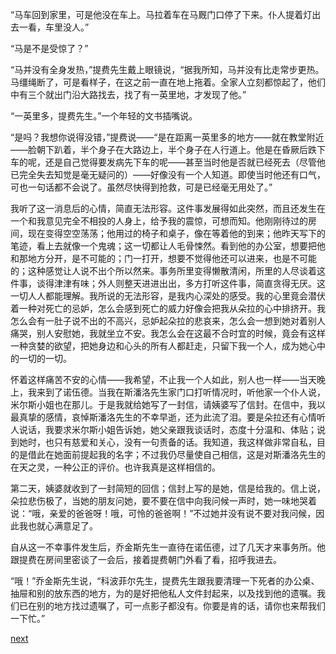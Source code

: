 
“马车回到家里，可是他没在车上。马拉着车在马厩门口停了下来。仆人提着灯出去一看，车里没人。”

“马是不是受惊了？”

“马并没有全身发热，”提费先生戴上眼镜说，“据我所知，马并没有比走常步更热。马缰绳断了，可是看样子，在这之前一直在地上拖着。全家人立刻都惊起了，他们中有三个就出门沿大路找去，找了有一英里地，才发现了他。”

“一英里多，提费先生。”一个年轻的文书插嘴说。

“是吗？我想你说得没错，”提费说——“是在距离一英里多的地方——就在教堂附近——脸朝下趴着，半个身子在大路边上，半个身子在人行道上。他是在昏厥后跌下车的呢，还是自己觉得要发病先下车的呢——甚至当时他是否就已经死去（尽管他已完全失去知觉是毫无疑问的）——好像没有一个人知道。即使当时他还有口气，可也一句话都不会说了。虽然尽快得到抢救，可是已经毫无用处了。”

我听了这一消息后的心情，简直无法形容。这件事发展得如此突然，而且还发生在一个和我意见完全不相投的人身上，给予我的震惊，可想而知。他刚刚待过的房间，现在变得空空荡荡；他用过的椅子和桌子，像在等着他的到来；他昨天写下的笔迹，看上去就像一个鬼魂；这一切都让人毛骨悚然。看到他的办公室，想要把他和那地方分开，是不可能的；门一打开，想要不觉得他还可以进来，也是不可能的；这种感觉让人说不出个所以然来。事务所里变得懒散清闲，所里的人尽谈着这件事，谈得津津有味；外人则整天进进出出，多方打听这件事，简直贪得无厌。这一切人人都能理解。我所说的无法形容，是我内心深处的感受。我的心里竟会潜伏着一种对死亡的忌妒，怎么会感到死亡的威力好像会把我从朵拉的心中排挤开。我怎么会有一肚子说不出的不高兴，忌妒起朵拉的悲哀来，怎么会一想到她对着别人痛哭，别人安慰她，我就坐立不安。我怎么会在这最不合时宜的时候，竟会有这样一种贪婪的欲望，把她身边和心头的所有人都赶走，只留下我一个人，成为她心中的一切的一切。

怀着这样痛苦不安的心情——我希望，不止我一个人如此，别人也一样——当天晚上，我来到了诺伍德。当我在斯潘洛先生家门口打听情况时，听他家一个仆人说，米尔斯小姐也在那儿。于是我就给她写了一封信，请姨婆写了信封。在信中，我以最真挚的感情，哀悼斯潘洛先生的不幸早逝，还为此流了泪。要是朵拉还有心情听人说话，我要求米尔斯小姐告诉她，她父亲跟我谈话时，态度十分温和、体贴；说到她时，也只有慈爱和关心，没有一句责备的话。我知道，我这样做非常自私，目的是借此在她面前提起我的名字；不过我仍尽量使自己相信，这是对斯潘洛先生的在天之灵，一种公正的评价。也许我真是这样相信的。

第二天，姨婆就收到了一封简短的回信；信封上写的是她，信是给我的。信上说，朵拉悲伤极了，当她的朋友问她，要不要在信中向我问候一声时，她一味地哭着说：“哦，亲爱的爸爸呀！哦，可怜的爸爸啊！”不过她并没有说不要对我问候，因此我也就心满意足了。

自从这一不幸事件发生后，乔金斯先生一直待在诺伍德，过了几天才来事务所。他跟提费在房间里密谈了一会后，接着提费朝门外看了看，招呼我进去。

“哦！”乔金斯先生说，“科波菲尔先生，提费先生跟我要清理一下死者的办公桌、抽屉和别的放东西的地方，为的是好把他私人文件封起来，以及找到他的遗嘱。我们已在别的地方找过遗嘱了，可一点影子都没有。你要是肯的话，请你也来帮我们一下忙。”

[next](page491)